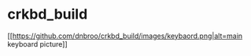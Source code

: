 # crkbd_build

[[https://github.com/dnbroo/crkbd_build/images/keybaord.png|alt=main keyboard picture]]
